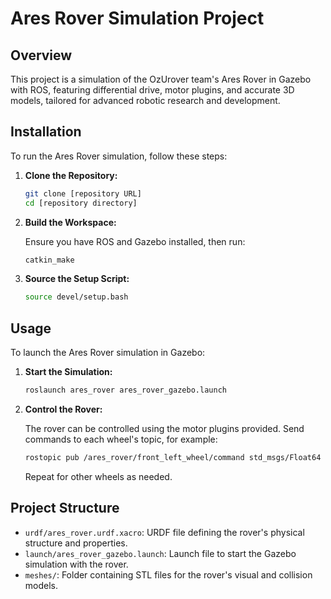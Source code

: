 # Ares Rover Simulation Project

## Overview

This project is a simulation of the OzUrover team's Ares Rover in Gazebo with ROS, featuring differential drive, motor plugins, and accurate 3D models, tailored for advanced robotic research and development.

## Installation

To run the Ares Rover simulation, follow these steps:

1. **Clone the Repository:**

    ```bash
    git clone [repository URL]
    cd [repository directory]
    ```

2. **Build the Workspace:**

    Ensure you have ROS and Gazebo installed, then run:

    ```bash
    catkin_make
    ```

3. **Source the Setup Script:**

    ```bash
    source devel/setup.bash
    ```

## Usage

To launch the Ares Rover simulation in Gazebo:

1. **Start the Simulation:**

    ```bash
    roslaunch ares_rover ares_rover_gazebo.launch
    ```

2. **Control the Rover:**

    The rover can be controlled using the motor plugins provided. Send commands to each wheel's topic, for example:

    ```bash
    rostopic pub /ares_rover/front_left_wheel/command std_msgs/Float64 "data: 1.0"
    ```

    Repeat for other wheels as needed.

## Project Structure 

- `urdf/ares_rover.urdf.xacro`: URDF file defining the rover's physical structure and properties.
- `launch/ares_rover_gazebo.launch`: Launch file to start the Gazebo simulation with the rover.
- `meshes/`: Folder containing STL files for the rover's visual and collision models.
